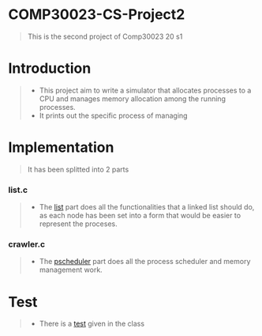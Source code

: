 # COMP30023-CS-Project2
>This is the second project of Comp30023 20 s1

Introduction
============
>- This project aim to write a simulator that allocates processes to a CPU and manages memory allocation among the running processes.
>- It prints out the specific process of managing

Implementation
==============
>It has been splitted into 2 parts
### list.c #
>- The [list](https://github.com/zsqSeraphina/COMP30023-CS-Project2/blob/master/list.c) part does all the functionalities that a linked list should do, as each node has been set into a form that would be easier to represent the proceses.
### crawler.c #
>- The [pscheduler](https://github.com/zsqSeraphina/COMP30023-CS-Project2/blob/master/pscheduler.c) part does all the process scheduler and memory management work.

Test
====
>- There is a [test](https://github.com/zsqSeraphina/COMP30023-CS-Project2/blob/master/gitlab-ci.yml) given in the class
